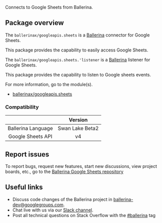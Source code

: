 Connects to Google Sheets from Ballerina.

## Package overview

The `ballerinax/googleapis.sheets` is a [Ballerina](https://ballerina.io/) connector for Google Sheets.

This package provides the capability to easily access Google Sheets.

The `ballerinax/googleapis.sheets.'listener` is a [Ballerina](https://ballerina.io/) listener for Google Sheets.

This package provides the capability to listen to Google sheets events.

For more information, go to the module(s).
- [ballerinax/googleapis.sheets](https://central.ballerina.io/ballerinax/googleapis.sheets)

### Compatibility
|                                                             | Version               |
|:-----------------------------------------------------------:|:---------------------:|
| Ballerina Language                                          | Swan Lake Beta2       |
| Google Sheets API                                           | v4                    |

## Report issues

To report bugs, request new features, start new discussions, view project boards, etc., go to the [Ballerina Google Sheets repository](https://github.com/ballerina-platform/module-ballerinax-googleapis.sheets)

## Useful links
- Discuss code changes of the Ballerina project in [ballerina-dev@googlegroups.com](mailto:ballerina-dev@googlegroups.com).
- Chat live with us via our [Slack channel](https://ballerina.io/community/slack/).
- Post all technical questions on Stack Overflow with the [#ballerina](https://stackoverflow.com/questions/tagged/ballerina) tag
